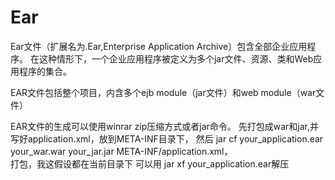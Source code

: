 # Ear

Ear文件（扩展名为.Ear,Enterprise Application Archive）包含全部企业应用程序。
在这种情形下，一个企业应用程序被定义为多个jar文件、资源、类和Web应用程序的集合。

EAR文件包括整个项目，内含多个ejb module（jar文件）和web module（war文件）

EAR文件的生成可以使用winrar zip压缩方式或者jar命令。
先打包成war和jar,并写好application.xml，放到META-INF目录下，
然后 jar   cf   your_application.ear   your_war.war   your_jar.jar   META-INF/application.xml，  
打包，我这假设都在当前目录下     可以用    jar   xf   your_application.ear解压  

